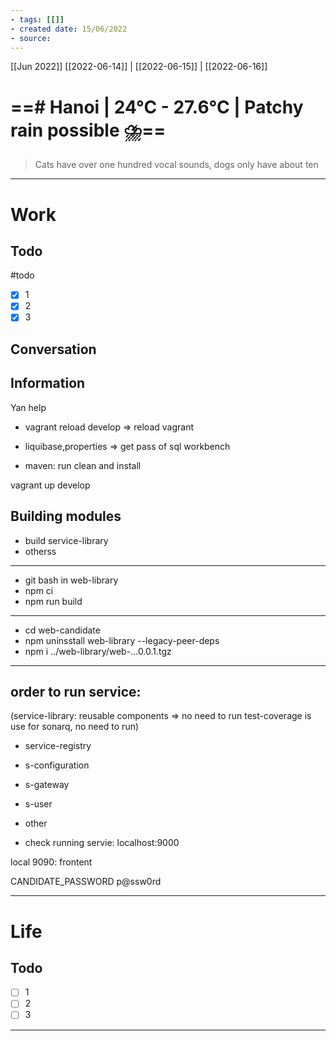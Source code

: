 ```yaml
---
- tags: [[]]
- created date: 15/06/2022
- source: 
---
```

[[Jun 2022]]
[[2022-06-14]]   |   [[2022-06-15]] | [[2022-06-16]] 


# ==# Hanoi | 24°C - 27.6°C | Patchy rain possible ⛈️==

> Cats have over one hundred vocal sounds, dogs only have about ten

---

# Work
## Todo
#todo
- [x] 1
- [x] 2
- [x] 3
## Conversation
## Information
Yan help
- vagrant reload develop => reload vagrant
- liquibase,properties => get pass of sql workbench


- maven: run clean and install


vagrant up develop


## Building modules
- build service-library
- otherss 
---

- git bash in web-library
- npm ci
- npm run build

---
   

- cd web-candidate
- npm uninsstall web-library --legacy-peer-deps
- npm i ../web-library/web-...0.0.1.tgz
---
## order to run service:
(service-library: reusable components => no need to run
test-coverage is use for sonarq, no need to run)
- service-registry
- s-configuration
- s-gateway
- s-user
- other



- check running servie: localhost:9000   


local 9090: frontent

CANDIDATE_PASSWORD p@ssw0rd  

---

# Life
## Todo
- [ ] 1
- [ ] 2
- [ ] 3

---